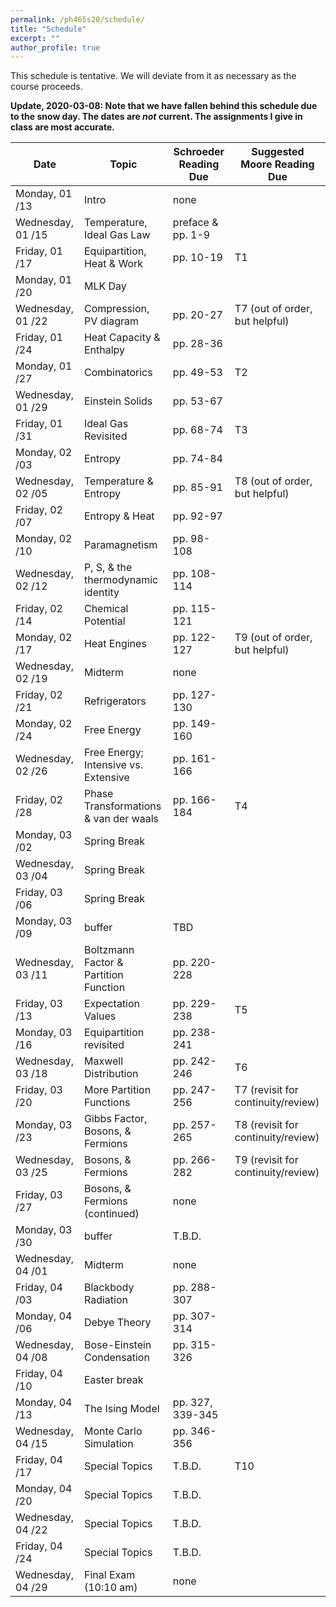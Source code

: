 ```yaml
---
permalink: /ph465s20/schedule/
title: "Schedule"
excerpt: ""
author_profile: true
---
```


This schedule is tentative. We will deviate from it as necessary as the course proceeds.

**Update, 2020-03-08: Note that we have fallen behind this schedule due to the snow day. The dates are *not* current. The assignments I give in class are most accurate.**


| Date              |                 Topic                 | Schroeder Reading Due | Suggested Moore Reading Due    |
|-------------------|---------------------------------------|-------------------|------------------------------------|
| Monday, 01 /13    | Intro                                 | none              |                                    |
| Wednesday, 01 /15 | Temperature, Ideal Gas Law            | preface & pp. 1-9 |                                    |
| Friday, 01 /17    | Equipartition, Heat & Work            | pp. 10-19         | T1                                 |
| Monday, 01 /20    | MLK Day                               |                   |                                    |
| Wednesday, 01 /22 | Compression, PV diagram               | pp. 20-27         | T7 (out of order, but helpful)     |
| Friday, 01 /24    | Heat Capacity & Enthalpy              | pp. 28-36         |                                    |
| Monday, 01 /27    | Combinatorics                         | pp. 49-53         | T2                                 |
| Wednesday, 01 /29 | Einstein Solids                       | pp. 53-67         |                                    |
| Friday, 01 /31    | Ideal Gas Revisited                   | pp. 68-74         | T3                                 |
| Monday, 02 /03    | Entropy                               | pp. 74-84         |                                    |
| Wednesday, 02 /05 | Temperature & Entropy                 | pp. 85-91         | T8 (out of order, but helpful)     |
| Friday, 02 /07    | Entropy & Heat                        | pp. 92-97         |                                    |
| Monday, 02 /10    | Paramagnetism                         | pp. 98-108        |                                    |
| Wednesday, 02 /12 | P, S, & the thermodynamic identity    | pp. 108-114       |                                    |
| Friday, 02 /14    | Chemical Potential                    | pp. 115-121       |                                    |
| Monday, 02 /17    | Heat Engines                          | pp. 122-127       | T9 (out of order, but helpful)     |
| Wednesday, 02 /19 | Midterm                               | none              |                                    |
| Friday, 02 /21    | Refrigerators                         | pp. 127-130       |                                    |
| Monday, 02 /24    | Free Energy                           | pp. 149-160       |                                    |
| Wednesday, 02 /26 | Free Energy; Intensive vs. Extensive  | pp. 161-166       |                                    |
| Friday, 02 /28    | Phase Transformations & van der waals | pp. 166-184       | T4                                 |
| Monday, 03 /02    | Spring Break                          |                   |                                    |
| Wednesday, 03 /04 | Spring Break                          |                   |                                    |
| Friday, 03 /06    | Spring Break                          |                   |                                    |
| Monday, 03 /09    | buffer                                | TBD               |                                    |
| Wednesday, 03 /11 | Boltzmann Factor & Partition Function | pp. 220-228       |                                    |
| Friday, 03 /13    | Expectation Values                    | pp. 229-238       | T5                                 |
| Monday, 03 /16    | Equipartition revisited               | pp. 238-241       |                                    |
| Wednesday, 03 /18 | Maxwell Distribution                  | pp. 242-246       | T6                                 |
| Friday, 03 /20    | More Partition Functions              | pp. 247-256       | T7 (revisit for continuity/review) |
| Monday, 03 /23    | Gibbs Factor, Bosons, & Fermions      | pp. 257-265       | T8 (revisit for continuity/review) |
| Wednesday, 03 /25 | Bosons, & Fermions                    | pp. 266-282       | T9 (revisit for continuity/review) |
| Friday, 03 /27    | Bosons, & Fermions (continued)        | none              |                                    |
| Monday, 03 /30    | buffer                                | T.B.D.            |                                    |
| Wednesday, 04 /01 | Midterm                               | none              |                                    |
| Friday, 04 /03    | Blackbody Radiation                   | pp. 288-307       |                                    |
| Monday, 04 /06    | Debye Theory                          | pp. 307-314       |                                    |
| Wednesday, 04 /08 | Bose-Einstein Condensation            | pp. 315-326       |                                    |
| Friday, 04 /10    | Easter break                          |                   |                                    |
| Monday, 04 /13    | The Ising Model                       | pp. 327, 339-345  |                                    |
| Wednesday, 04 /15 | Monte Carlo Simulation                | pp. 346-356       |                                    |
| Friday, 04 /17    | Special Topics                        | T.B.D.            | T10                                |
| Monday, 04 /20    | Special Topics                        | T.B.D.            |                                    |
| Wednesday, 04 /22 | Special Topics                        | T.B.D.            |                                    |
| Friday, 04 /24    | Special Topics                        | T.B.D.            |                                    |
| Wednesday, 04 /29 | Final Exam (10:10 am)                 | none              |                                    |
